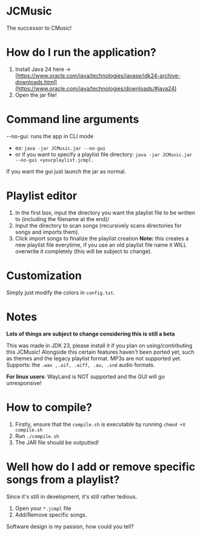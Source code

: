 # JCMusic
The successor to CMusic!

# How do I run the application?
1. Install Java 24 here -> [https://www.oracle.com/java/technologies/javase/jdk24-archive-downloads.html](https://www.oracle.com/java/technologies/downloads/#java24)
2. Open the jar file!

# Command line arguments
--no-gui: runs the app in CLI mode
- ex: `java -jar JCMusic.jar --no-gui`
- or if you want to specify a playlist file directory: `java -jar JCMusic.jar --no-gui <yourplaylist.jcmpl.`

If you want the gui just launch the jar as normal.

# Playlist editor
1. In the first box, input the directory you want the playlist file to be written to (including the filename at the end)/
2. Input the directory to scan songs (recursively scans directories for songs and imports them).
3. Click import songs to finalize the playlist creation
**Note:** this creates a new playlist file everytime, if you use an old playlist file name it WILL overwrite it completely (this will be subject to change).

# Customization
Simply just modify the colors in `config.txt`.

# Notes
**Lots of things are subject to change considering this is still a beta**

This was made in JDK 23, please install it if you plan on using/contirbuting this JCMusic!
Alongside this certain features haven't been ported yet, such as themes and the legacy playlist format.
MP3s are not supported yet.
Supports: the `.wav ,.aif, .aiff, .au, .snd` audio formats.

**For linux users**: WayLand is NOT supported and the GUI will go unresponsive!

# How to compile?
1. Firstly, ensure that the `compile.sh` is executable by running `chmod +X compile.sh`
2. Run `./compile.sh`
3. The JAR file should be outputted!

# Well how do I add or remove specific songs from a playlist?
Since it's still in development, it's still rather tedious.
1. Open your `*.jcmpl` file
2. Add/Remove specific songs.

Software design is my passion, how could you tell?

